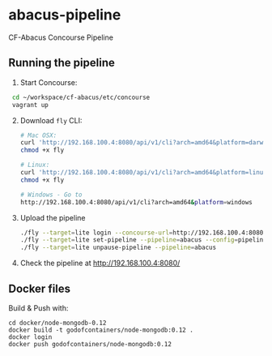 # abacus-pipeline
CF-Abacus Concourse Pipeline

## Running the pipeline

1. Start Concourse:

  ```bash
   cd ~/workspace/cf-abacus/etc/concourse 
   vagrant up
   ```

2. Download `fly` CLI:

   ```bash
   # Mac OSX:
   curl 'http://192.168.100.4:8080/api/v1/cli?arch=amd64&platform=darwin' --compressed -o fly
   chmod +x fly
   
   # Linux:
   curl 'http://192.168.100.4:8080/api/v1/cli?arch=amd64&platform=linux' --compressed -o fly
   chmod +x fly
   
   # Windows - Go to 
   http://192.168.100.4:8080/api/v1/cli?arch=amd64&platform=windows
   ```

3. Upload the pipeline
   ```bash
   ./fly --target=lite login --concourse-url=http://192.168.100.4:8080
   ./fly --target=lite set-pipeline --pipeline=abacus --config=pipeline.yml --non-interactive
   ./fly --target=lite unpause-pipeline --pipeline=abacus
   ```

4. Check the pipeline at http://192.168.100.4:8080/

## Docker files

Build & Push with:

```
cd docker/node-mongodb-0.12
docker build -t godofcontainers/node-mongodb:0.12 .
docker login
docker push godofcontainers/node-mongodb:0.12
```

